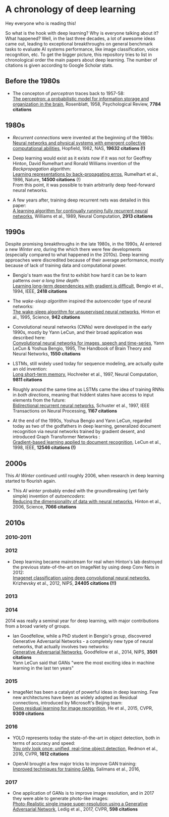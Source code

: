 # A chronology of deep learning

Hey everyone who is reading this! 

So what is the hook with deep learning? Why is everyone talking about it? What happened? Well, in the last three decades, a lot of awesome ideas came out, leading to exceptional breakthroughs on general benchmark tasks to evaluate AI systems performance, like image classification, voice recognition, etc. To get the bigger picture, this repository tries to list in chronological order the main papers about deep learning. The number of citations is given according to Google Scholar stats. 

## Before the 1980s

* The concepton of *perceptron* traces back to 1957-58:\
[The perceptron: a probabilistic model for information storage and organization in the brain](http://www2.fiit.stuba.sk/~cernans/nn/nn_texts/neuronove_siete_priesvitky_02_Q.pdf), Rosenblatt, 1958, Psychological Review, **7784 citations**

## 1980s

* *Recurrent connections* were invented at the beginning of the 1980s:\
[Neural networks and physical systems with emergent collective computational abilities](http://www.pnas.org/content/pnas/79/8/2554.full.pdf), Hopfield, 1982, NAS, **19632 citations (!)**

* Deep learning would exist as it exists now if it was not for Geoffrey Hinton, David Rumelhart and Ronald Williams invention of the *Backpropagation* algorithm: \
[Learning representations by back-propagating erros](http://www.cs.toronto.edu/~hinton/absps/naturebp.pdf), Rumelhart et al., 1986, Nature, **14500 citations** (!)\
From this point, it was possible to train arbitrarily deep feed-forward neural networks. 

* A few years after, training deep recurrent nets was detailed in this paper: \
[A learning algorithm for continually running fully recurrent neural networks](http://citeseerx.ist.psu.edu/viewdoc/download?doi=10.1.1.52.9724&rep=rep1&type=pdf), Williams et al., 1989, Neural Computation, **2913 citations**

## 1990s

Despite promising breakthroughs in the late 1980s, in the 1990s, AI entered a new *Winter era*, during the which there were few developments (especially compared to what happened in the 2010s). Deep learning approaches were discredited because of their average performance, mostly because of lack of training data and computational power.

* Bengio's team was the first to exhibit how hard it can be to learn patterns *over a long time depth*:\
[Learning long-term dependencies with gradient is difficult](http://www.comp.hkbu.edu.hk/~markus/teaching/comp7650/tnn-94-gradient.pdf), Bengio et al., 1994, IEEE, **2418 citations**

* The *wake-sleep algorithm* inspired the autoencoder type of neural networks: \
[The wake-sleep algorithm for unsupervised neural networks](http://www.cs.toronto.edu/~fritz/absps/ws.pdf), Hinton et al., 1995, Science, **942 citations**

* Convolutional neural networks (CNNs) were developed in the early 1990s, mostly by Yann LeCun, and their broad application was described here: \
[Convolutional neural networks for images, speech and time-series](https://www.researchgate.net/profile/Yann_Lecun/publication/2453996_Convolutional_Networks_for_Images_Speech_and_Time-Series/links/0deec519dfa2325502000000.pdf), Yann LeCun & Yoshua Bengio, 1995, The Handbook of Brain Theory and Neural Networks, **1550 citations**

* LSTMs, still widely used today for sequence modeling, are actually quite an old invention: \
[Long short-term memory](http://web.eecs.utk.edu/~itamar/courses/ECE-692/Bobby_paper1.pdf), Hochreiter et al., 1997, Neural Computation, **9811 citations**

* Roughly around the same time as LSTMs came the idea of training RNNs in *both directions*, meaning that hiddent states have access to input elements from the future: \
[Bidirectional recurrent neural networks](https://www.researchgate.net/profile/Mike_Schuster/publication/3316656_Bidirectional_recurrent_neural_networks/links/56861d4008ae19758395f85c.pdf), Schuster et al., 1997, IEEE Transactions on Neural Processing, **1167 citations**

* At the end of the 1990s, Yoshua Bengio and Yann LeCun, regarded today as two of the godfathers in deep learning, generalized document recognition via neural networks trained by gradient desent, and introduced Graph Transformer Networks : \
[Gradient-based learning applied to document recognition](http://www.dengfanxin.cn/wp-content/uploads/2016/03/1998Lecun.pdf), LeCun et al., 1998, IEEE, **12546 citations (!)**

## 2000s

This *AI Winter* continued until roughly 2006, when research in deep learning started to flourish again. 

* This *AI winter* probably ended with the groundbreaking (yet fairly simple) invention of *autoencoders*:\
[Reducing the dimensionality of data with neural networks](https://pdfs.semanticscholar.org/7d76/b71b700846901ac4ac119403aa737a285e36.pdf), Hinton et al., 2006, Science, **7066 citations**

## 2010s

### 2010-2011

### 2012

* Deep learning became mainstream for real when Hinton's lab destroyed the previous state-of-the-art on ImageNet by using deep Conv Nets in 2012:\
[Imagenet classification using deep convolutional neural networks](http://papers.nips.cc/paper/4824-imagenet-classification-with-deep-convolutional-neural-networks.pdf), Krizhevsky et al., 2012, NIPS, **24405 citations (!!)**

### 2013

### 2014

2014 was really a seminal year for deep learning, with major contributions from a broad variety of groups. 

* Ian Goodfellow, while a PhD student in Bengio's group, discovered Generative Adversarial Networks - a completely new type of neural networks, that actually involves two networks:\
[Generative Adversarial Networks](https://papers.nips.cc/paper/5423-generative-adversarial-nets.pdf), Goodfellow et al., 2014, NIPS, **3501 citations**\
Yann LeCun said that GANs "were the most exciting idea in machine learning in the last ten years"

### 2015

* ImageNet has been a catalyst of powerful ideas in deep learning. Few new architectures have been as widely adopted as Residual connections, introduced by Microsoft's Beijing team:\
[Deep residual learning for image recognition](https://arxiv.org/pdf/1512.03385.pdf), He et al., 2015, CVPR, **9309 citations**

### 2016

* YOLO represents today the state-of-the-art in object detection, both in terms of accuracy and speed:\
[You only look once: unified, real-time object detection](https://www.cv-foundation.org/openaccess/content_cvpr_2016/papers/Redmon_You_Only_Look_CVPR_2016_paper.pdf), Redmon et al., 2016, CVPR, **1612 citations**

* OpenAI brought a few major tricks to improve GAN training:\
[Improved techniques for training GANs](http://papers.nips.cc/paper/6125-improved-techniques-for-training-gans.pdf), Salimans et al., 2016, 

### 2017

* One application of GANs is to improve image resolution, and in 2017 they were able to generate photo-like images:\
[Photo-Realistic single image super-resolution using a Generative Adversarial Network](http://openaccess.thecvf.com/content_cvpr_2017/papers/Ledig_Photo-Realistic_Single_Image_CVPR_2017_paper.pdf), Ledig et al., 2017, CVPR, **598 citations**
